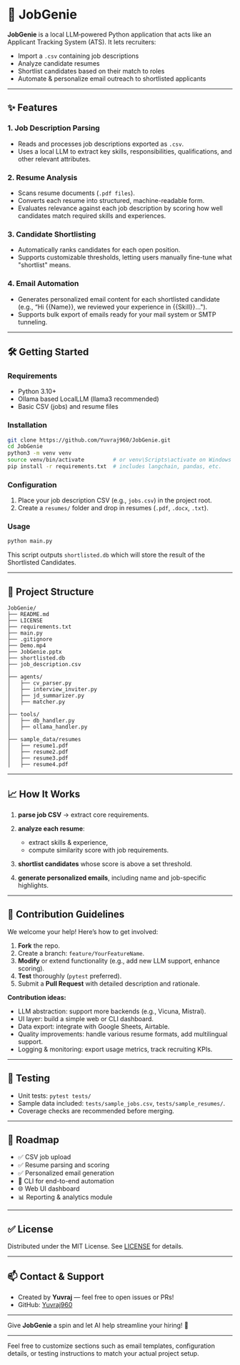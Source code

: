 # 🧠 JobGenie

**JobGenie** is a local LLM‑powered Python application that acts like an Applicant Tracking System (ATS). It lets recruiters:

* Import a `.csv` containing job descriptions
* Analyze candidate resumes
* Shortlist candidates based on their match to roles
* Automate & personalize email outreach to shortlisted applicants

---

## ✨ Features

### 1. Job Description Parsing

* Reads and processes job descriptions exported as `.csv`.
* Uses a local LLM to extract key skills, responsibilities, qualifications, and other relevant attributes.

### 2. Resume Analysis

* Scans resume documents (`.pdf files`).
* Converts each resume into structured, machine-readable form.
* Evaluates relevance against each job description by scoring how well candidates match required skills and experiences.

### 3. Candidate Shortlisting

* Automatically ranks candidates for each open position.
* Supports customizable thresholds, letting users manually fine-tune what "shortlist" means.

### 4. Email Automation

* Generates personalized email content for each shortlisted candidate (e.g., “Hi {{Name}}, we reviewed your experience in {{Skill}}...").
* Supports bulk export of emails ready for your mail system or SMTP tunneling.

---

## 🛠️ Getting Started

### Requirements

* Python 3.10+
* Ollama based LocalLLM (llama3 recommended)
* Basic CSV (jobs) and resume files

### Installation

```bash
git clone https://github.com/Yuvraj960/JobGenie.git
cd JobGenie
python3 -m venv venv
source venv/bin/activate         # or venv\Scripts\activate on Windows
pip install -r requirements.txt  # includes langchain, pandas, etc.
```

### Configuration

1. Place your job description CSV (e.g., `jobs.csv`) in the project root.
2. Create a `resumes/` folder and drop in resumes (`.pdf`, `.docx`, `.txt`).


### Usage

```bash
python main.py
```

This script outputs `shortlisted.db` which will store the result of the Shortlisted Candidates.

---

## 📂 Project Structure

```
JobGenie/
├── README.md
├── LICENSE
├── requirements.txt
├── main.py
├── .gitignore
├── Demo.mp4
├── JobGenie.pptx
├── shortlisted.db
├── job_description.csv
│
├── agents/
│   ├── cv_parser.py
│   ├── interview_inviter.py
│   ├── jd_summarizer.py
│   ├── matcher.py
│
├── tools/
│   ├── db_handler.py
│   ├── ollama_handler.py
│
├── sample_data/resumes
│   ├── resume1.pdf
│   ├── resume2.pdf
│   ├── resume3.pdf
│   ├── resume4.pdf

```

---

## 📈 How It Works

1. **parse job CSV** → extract core requirements.
2. **analyze each resume**:

   * extract skills & experience,
   * compute similarity score with job requirements.
3. **shortlist candidates** whose score is above a set threshold.
4. **generate personalized emails**, including name and job-specific highlights.

---

## 🧩 Contribution Guidelines

We welcome your help! Here’s how to get involved:

1. **Fork** the repo.
2. Create a branch: `feature/YourFeatureName`.
3. **Modify** or extend functionality (e.g., add new LLM support, enhance scoring).
4. **Test** thoroughly (`pytest` preferred).
5. Submit a **Pull Request** with detailed description and rationale.

**Contribution ideas:**

* LLM abstraction: support more backends (e.g., Vicuna, Mistral).
* UI layer: build a simple web or CLI dashboard.
* Data export: integrate with Google Sheets, Airtable.
* Quality improvements: handle various resume formats, add multilingual support.
* Logging & monitoring: export usage metrics, track recruiting KPIs.

---

## 🧪 Testing

* Unit tests: `pytest tests/`
* Sample data included: `tests/sample_jobs.csv`, `tests/sample_resumes/`.
* Coverage checks are recommended before merging.

---

## 🚀 Roadmap

* ✅ CSV job upload
* ✅ Resume parsing and scoring
* ✅ Personalized email generation
* 🐞 CLI for end-to-end automation
* 🌐 Web UI dashboard
* 📊 Reporting & analytics module

---

## ✅ License

Distributed under the MIT License. See [LICENSE](LICENSE) for details.

---

## 📫 Contact & Support

* Created by **Yuvraj** — feel free to open issues or PRs!
* GitHub: [Yuvraj960](https://github.com/Yuvraj960)

---

Give **JobGenie** a spin and let AI help streamline your hiring! 🎯

---

Feel free to customize sections such as email templates, configuration details, or testing instructions to match your actual project setup.
